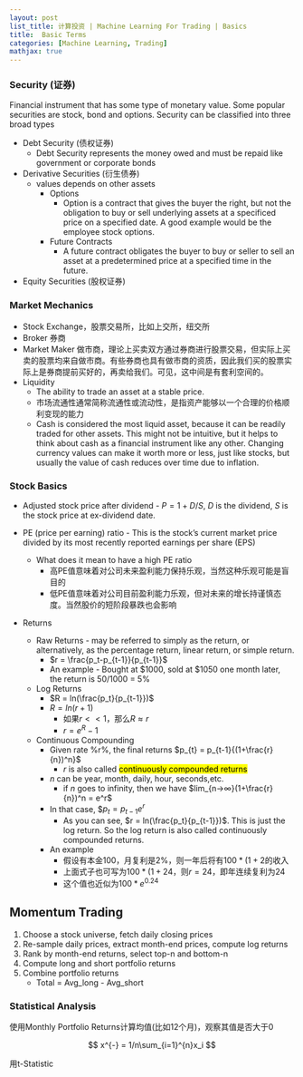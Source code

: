```yaml
---
layout: post
list_title: 计算投资 | Machine Learning For Trading | Basics
title:  Basic Terms
categories: [Machine Learning, Trading]
mathjax: true
---
```



### Security (证券)

Financial instrument that has some type of monetary value. Some popular securities are stock, bond and options. Security can be classified into three broad types

- Debt Security (债权证券)
    - Debt Security represents the money owed and must be repaid like government or corporate bonds
- Derivative Securities (衍生债券)
    - values depends on other assets
        - Options
            - Option is a contract that gives the buyer the right, but not the obligation to buy or sell underlying assets at a specificed price on a specified date. A good example would be the employee stock options.
        - Future Contracts
            - A future contract obligates the buyer to buy or seller to sell an asset at a predetermined price at a specified time in the future.
- Equity Securities (股权证券)

### Market Mechanics

- Stock Exchange，股票交易所，比如上交所，纽交所
- Broker 券商
- Market Maker 做市商，理论上买卖双方通过券商进行股票交易，但实际上买卖的股票均来自做市商。有些券商也具有做市商的资质，因此我们买的股票实际上是券商提前买好的，再卖给我们。可见，这中间是有套利空间的。
- Liquidity
    - The ability to trade an asset at a stable price. 
    - 市场流通性通常简称流通性或流动性，是指资产能够以一个合理的价格顺利变现的能力
    - Cash is considered the most liquid asset, because it can be readily traded for other assets. This might not be intuitive, but it helps to think about cash as a financial instrument like any other. Changing currency values can make it worth more or less, just like stocks, but usually the value of cash reduces over time due to inflation.

### Stock Basics

- Adjusted stock price after dividend - $P = 1+D/S$, $D$ is the dividend, $S$ is the stock price at ex-dividend date.
- PE (price per earning) ratio - This is the stock’s current market price divided by its most recently reported earnings per share (EPS)
    - What does it mean to have a high PE ratio
        - 高PE值意味着对公司未来盈利能力保持乐观，当然这种乐观可能是盲目的
        - 低PE值意味着对公司目前盈利能力乐观，但对未来的增长持谨慎态度。当然股价的短阶段暴跌也会影响

- Returns 
    - Raw Returns - may be referred to simply as the return, or alternatively, as the percentage return, linear return, or simple return.
        - $r = \frac{p_t-p_{t-1}}{p_{t-1}}$ 
        - An example - Bought at $1000, sold at $1050 one month later, the return is $50/$1000 = 5%
    - Log Returns
        - $R = ln(\frac{p_t}{p_{t-1}})$
        - $R = ln(r+1)$
            - 如果$r<<1$，那么$R \approx r$
            - $r = e^R-1$
    - Continuous Compounding
        - Given rate %r%, the final returns $p_{t} = p_{t-1}{(1+\frac{r}{n})^n}$
            - $r$ is also called <mark>continuously compounded returns </mark>
        - $n$ can be year, month, daily, hour, seconds,etc. 
            - if $n$ goes to infinity, then we have $lim_{n→∞}(1+\frac{r}{n})^n = e^r$
        - In that case, $$p_{t} = p_{t-1}e^r$
            - As you can see, $r = ln(\frac{p_t}{p_{t-1}})$. This is just the log return. So the log return is also called continuously compounded returns.
        - An example
            - 假设有本金100，月复利是2%，则一年后将有$100*(1+2%)^12$的收入
            - 上面式子也可写为$100*(1+24%/12)^12$，则$r=24%$，即年连续复利为$24%$
            - 这个值也近似为$100*e^{0.24}$
        
        
## Momentum Trading

1. Choose a stock universe, fetch daily closing prices
2. Re-sample daily prices, extract month-end prices, compute log returns
3. Rank by month-end returns, select top-n and bottom-n
4. Compute long and short portfolio returns
5. Combine portfolio returns
    - Total = Avg_long - Avg_short


### Statistical Analysis

使用Monthly Portfolio Returns计算均值(比如12个月)，观察其值是否大于0

$$
x^{-} = 1/n\sum_{i=1}^{n}x_i
$$

用t-Statistic